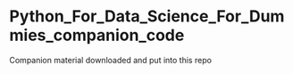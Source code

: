 # Python_For_Data_Science_For_Dummies_companion_code
Companion material downloaded and put into this repo
